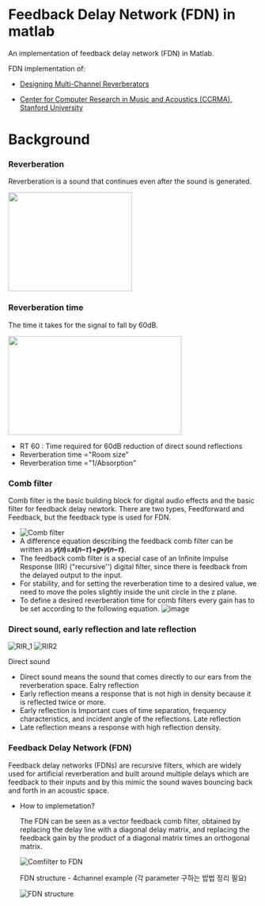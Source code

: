 # Feedback Delay Network (FDN) in matlab
An implementation of feedback delay network (FDN) in Matlab.

FDN implementation of:

* [Designing Multi-Channel Reverberators][research]

[research]: https://www.jstor.org/stable/3680358

* [Center for Computer Research in Music and Acoustics (CCRMA),   Stanford University][CCRMA]

[CCRMA]: https://ccrma.stanford.edu/~jos/pasp/Feedback_Delay_Networks_FDN.html
# Background

### Reverberation
Reverberation is a sound that continues even after the sound is generated.

<img src="https://user-images.githubusercontent.com/86009768/131354917-b95f56d0-c415-4a98-9f47-b3c00262c1c2.png"  width="250" height="200">

### Reverberation time

The time it takes for the signal to fall by 60dB.

<img src="https://user-images.githubusercontent.com/86009768/131359020-0cfd08f7-8b85-4f60-b6f8-86081af1276d.png"  width="350" height="200">

* RT 60 : Time required for 60dB reduction of direct sound reflections
* Reverberation time ∝"Room size"
* Reverberation time ∝"1/Absorption"

### Comb filter

Comb filter is the basic building block for digital audio effects and the basic filter for feedback delay newtork. There are two types, Feedforward and Feedback, but the feedback type is used for FDN.
* ![Comb filter](https://user-images.githubusercontent.com/86009768/132219635-1a214f4e-d7b5-434b-9656-cbab83b38761.png)
* A difference equation describing the feedback comb filter can be written as **𝑦(𝑛)=𝑥(𝑛−𝜏)+𝑔∗𝑦(𝑛−𝜏)**.
* The feedback comb filter is a special case of an Infinite Impulse Response (IIR) ("recursive'') digital filter, since there is feedback from the delayed output to the input.
* For stability, and for setting the reverberation time to a desired value, we need to move the poles slightly inside the unit circle in the z plane.
* To define a desired reverberation time for comb filters every gain has to be set according to the following equation. ![image](https://user-images.githubusercontent.com/86009768/132216787-ad42776d-525e-415d-b1ab-e95b075b9ee6.png)

### Direct sound, early reflection and late reflection
![RIR_1](https://user-images.githubusercontent.com/86009768/132230822-c3676994-879f-44d6-8dd8-14b37731b3e5.png)
![RIR2](https://user-images.githubusercontent.com/86009768/132230818-affd21b1-f6e4-4945-bb5d-267fc443cd60.png)

Direct sound 
* Direct sound means the sound that comes directly to our ears from the reverberation space.
Ealry reflection 
* Early reflection means a response that is not high in density because it is reflected twice or more.
* Early reflection is Important cues of time separation, frequency characteristics, and incident angle of the reflections.
Late reflection
* Late reflection means a response with high reflection density.


### Feedback Delay Network (FDN)

Feedback delay networks (FDNs) are recursive filters, which are widely used for artificial reverberation and  built around multiple delays which are feedback to their inputs and by this mimic the sound waves bouncing back and forth in an acoustic space.

* How to implemetation?
  
  The FDN can be seen as a vector feedback comb filter, obtained by replacing the delay line with a diagonal delay matrix, and replacing the feedback gain by the product of a diagonal matrix times an orthogonal matrix.
  
  ![Comfilter to FDN](https://user-images.githubusercontent.com/86009768/131666658-3982d785-f14c-4566-853e-9722849eec2b.png)


  FDN structure - 4channel example 
  (각 parameter 구하는 밥법 정리 필요)
  
  ![FDN structure](https://user-images.githubusercontent.com/86009768/131669077-b834450b-f8f2-48bf-aec5-2f484338fe01.png)


